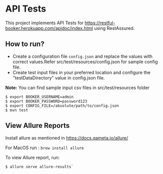 # API Tests
This project implements API Tests for https://restful-booker.herokuapp.com/apidoc/index.html using RestAssured.

## How to run?

* Create a configuration file `config.json` and replace the values with correct values.Refer src/test/resources/config.json for sample config file.
* Create test input files in your preferred location and configure the "testDataDirectory" value in config.json file. 

**Note:** You can find sample input csv files in src/test/resources folder

```shell
$ export BOOKER_USERNAME=admin
$ export BOOKER_PASSWORD=password123
$ export CONFIG_FILE=/absolute/path/to/config.json 
$ mvn test
```

## View Allure Reports

Install allure as mentioned in https://docs.qameta.io/allure/

For MacOS run : `brew install allure`

To view Allure report, run: 

```shell
$ allure serve allure-results`
```
